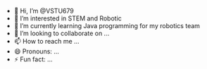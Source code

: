 - 👋 Hi, I’m @VSTU679
- 👀 I’m interested in STEM and Robotic
- 🌱 I’m currently learning Java programming for my robotics team
- 💞️ I’m looking to collaborate on ...
- 📫 How to reach me ...
- 😄 Pronouns: ...
- ⚡ Fun fact: ...

<!---
VSTU679/VSTU679 is a ✨ special ✨ repository because its `README.md` (this file) appears on your GitHub profile.
You can click the Preview link to take a look at your changes.
--->
